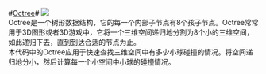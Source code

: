 #[Octree](http://en.wikipedia.org/wiki/Octree)#
![](http://upload.wikimedia.org/wikipedia/commons/thumb/2/20/Octree2.svg/640px-Octree2.svg.png)   
Octree是一个树形数据结构，它的每一个内部子节点有8个孩子节点。Octree常常用于3D图形或者3D游戏中，它将一个三维空间递归地分割为8个小的三维空间，如此递归下去，直到到达合适的节点为止。    
本代码中的Octree应用于快速查找三维空间中有多少小球碰撞的情况。将空间递归地分小，然后计算每一个小空间中小球的碰撞情况。